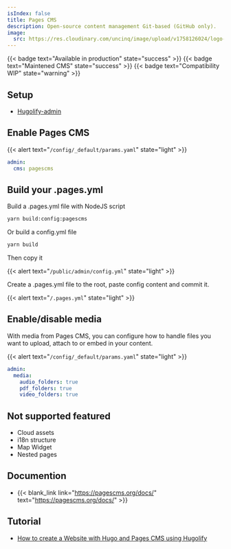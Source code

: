 ```yaml
---
isIndex: false
title: Pages CMS
description: Open-source content management Git-based (GitHub only).
image:
  src: https://res.cloudinary.com/uncinq/image/upload/v1758126024/logo-pages-cms_f6i6vw.svg
---
```

{{< badge text="Available in production" state="success" >}}
{{< badge text="Maintened CMS" state="success" >}}
{{< badge text="Compatibility WIP" state="warning" >}}

## Setup

- [Hugolify-admin](../setup/)

## Enable Pages CMS

{{< alert text="`/config/_default/params.yaml`" state="light" >}}

```yml
admin:
  cms: pagescms
```

## Build your .pages.yml

Build a .pages.yml file with NodeJS script

```bash
yarn build:config:pagescms
```

Or build a config.yml file

```bash
yarn build
```

Then copy it

{{< alert text="`/public/admin/config.yml`" state="light" >}}

Create a .pages.yml file to the root, paste config content and commit it.

{{< alert text="`/.pages.yml`" state="light" >}}

## Enable/disable media

With media from Pages CMS, you can configure how to handle files you want to upload, attach to or embed in your content.

{{< alert text="`/config/_default/params.yaml`" state="light" >}}

```yml
admin:
  media:
    audio_folders: true
    pdf_folders: true
    video_folders: true
```

## Not supported featured

- Cloud assets
- i18n structure
- Map Widget
- Nested pages

## Documention

- {{< blank_link link="https://pagescms.org/docs/" text="https://pagescms.org/docs/" >}}

## Tutorial

- [How to create a Website with Hugo and Pages CMS using Hugolify](/tutorials/how-to-create-a-website-with-hugo-and-pages-cms-using-hugolify/)

